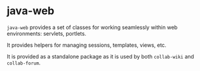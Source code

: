 # java-web

`java-web` provides a set of classes for working seamlessly within web
environments: servlets, portlets.

It provides helpers for managing sessions, templates, views, etc.

It is provided as a standalone package as it is used by both `collab-wiki`
and `collab-forum`.

